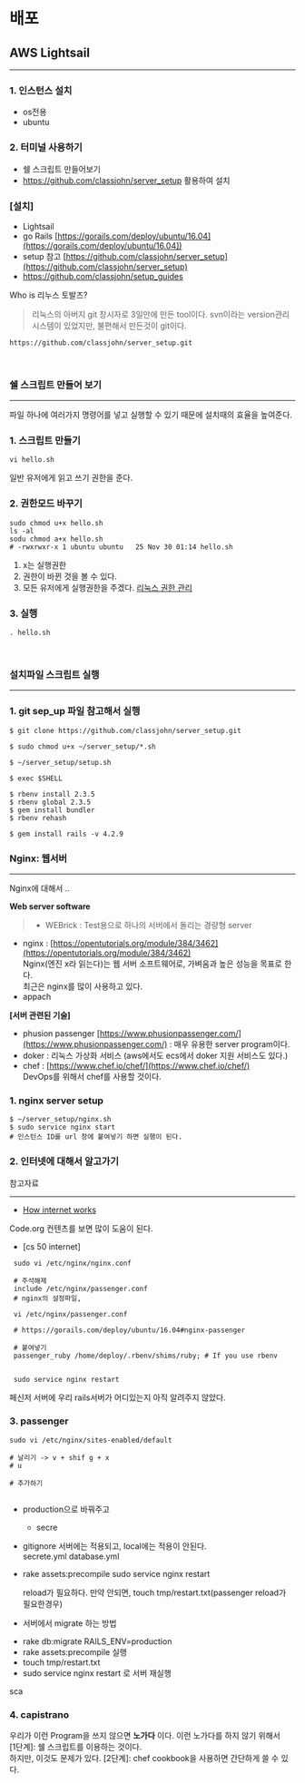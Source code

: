 # 배포



## AWS Lightsail

------------

### 1. 인스턴스 설치

* os전용
* ubuntu

### 2. 터미널 사용하기

* 쉘 스크립트 만들어보기
* https://github.com/classjohn/server_setup 활용하여 설치

### [설치]

- Lightsail
- go Rails [https://gorails.com/deploy/ubuntu/16.04](https://gorails.com/deploy/ubuntu/16.04])
- setup 참고 [https://github.com/classjohn/server_setup](https://github.com/classjohn/server_setup)
- https://github.com/classjohn/setup_guides

Who is 리누스 토발즈?

> 리눅스의 아버지
> git 창시자로 3일만에 만든 tool이다. svn이라는 version관리 시스템이 있었지만, 불편해서 만든것이 git이다.
>

```
https://github.com/classjohn/server_setup.git
```

<br>

### 쉘 스크립트 만들어 보기

---------------------------------------------
파일 하나에 여러가지 명령어를 넣고 실행할 수 있기 때문에 설치때의 효율을 높여준다.
### 1. 스크립트 만들기
```
vi hello.sh
```

일반 유저에게 읽고 쓰기 권한을 준다.

### 2. 권한모드 바꾸기
```
sudo chmod u+x hello.sh
ls -al
sodu chmod a+x hello.sh
# -rwxrwxr-x 1 ubuntu ubuntu   25 Nov 30 01:14 hello.sh
```
1. x는 실행권한
2. 권한이 바뀐 것을 볼 수 있다.
3. 모든 유저에게 실행권한을 주겠다.
  [리눅스 권한 관리](http://cailisin.tistory.com/entry/%EC%9C%A0%EB%8B%89%EC%8A%A4-Unix-%EB%A6%AC%EB%88%85%EC%8A%A4-Linux-%EA%B6%8C%ED%95%9C-%EA%B4%80%EB%A6%AC)

### 3. 실행
```
. hello.sh
```

<br>

### 설치파일 스크립트 실행

------------

### 1. git sep_up 파일 참고해서 실행
```
$ git clone https://github.com/classjohn/server_setup.git

$ sudo chmod u+x ~/server_setup/*.sh

$ ~/server_setup/setup.sh

$ exec $SHELL

$ rbenv install 2.3.5
$ rbenv global 2.3.5
$ gem install bundler
$ rbenv rehash

$ gem install rails -v 4.2.9
```



### Nginx: 웹서버

---------



Nginx에 대해서 ..
<br>

**Web server software**
> * WEBrick
>   : Test용으로 하나의 서버에서 돌리는 경량형 server
* nginx
  : [https://opentutorials.org/module/384/3462](https://opentutorials.org/module/384/3462) <br>
  Nginx(엔진 x라 읽는다)는 웹 서버 소프트웨어로, 가벼움과 높은 성능을 목표로 한다. <br>
  최근은 nginx를 많이 사용하고 있다.
* appach

**[서버 관련된 기술]**

* phusion passenger
  [https://www.phusionpassenger.com/](https://www.phusionpassenger.com/)
  : 매우 유용한 server program이다.
* doker
  : 리눅스 가상화 서비스 (aws에서도 ecs에서 doker 지원 서비스도 있다.)
* chef
  : [https://www.chef.io/chef/](https://www.chef.io/chef/) <br>
  DevOps를 위해서 chef를 사용할 것이다.



### 1. nginx server setup

```
$ ~/server_setup/nginx.sh
$ sudo service nginx start
# 인스턴스 ID를 url 창에 붙여넣기 하면 실행이 된다.
```



### 2. 인터넷에 대해서 알고가기

참고자료

<hr>

* [How internet works](https://www.youtube.com/watch?v=Dxcc6ycZ73M&list=PLzdnOPI1iJNfMRZm5DDxco3UdsFegvuB7)

Code.org 컨텐츠를 보면 많이 도움이 된다.

* [cs 50 internet]

```
 sudo vi /etc/nginx/nginx.conf

 # 주석해제
 include /etc/nginx/passenger.conf
 # nginx의 설정파일,
```



```
 vi /etc/nginx/passenger.conf

 # https://gorails.com/deploy/ubuntu/16.04#nginx-passenger

 # 붙여넣기
 passenger_ruby /home/deploy/.rbenv/shims/ruby; # If you use rbenv


 sudo service nginx restart
```

페신저 서버에 우리 rails서버가 어디있는지 아직 알려주지 않았다.



### 3. passenger

```
sudo vi /etc/nginx/sites-enabled/default

# 날리기 -> v + shif g + x
# u

# 추가하기


```



* production으로 바꿔주고

  * secre

* gitignore
  서버에는 적용되고, local에는 적용이 안된다. <br>
  secrete.yml database.yml

* rake assets:precompile
  sudo service nginx restart

  reload가 필요하다.
  만약 안되면,
  touch tmp/restart.txt(passenger reload가 필요한경우)
  ​


* 서버에서 migrate 하는 방법
 - rake db:migrate RAILS_ENV=production
 - rake assets:precompile 실행
 - touch tmp/restart.txt
 - sudo service nginx restart 로 서버 재실행

sca





### 4. capistrano


우리가 이런 Program을 쓰지 않으면 **노가다** 이다.
이런 노가다를 하지 않기 위해서 <br>
[1단계]: 쉘 스크립트를 이용하는 것이다.  <br>
하지만, 이것도 문제가 있다.
[2단계]:  chef cookbook을 사용하면 간단하게 쓸 수 있다.
